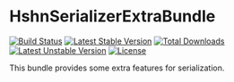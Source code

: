 HshnSerializerExtraBundle
=========================
[![Build Status](https://travis-ci.org/hshn/HshnSerializerExtraBundle.svg?branch=master)](https://travis-ci.org/hshn/HshnSerializerExtraBundle) [![Latest Stable Version](https://poser.pugx.org/hshn/serializer-extra-bundle/v/stable.svg)](https://packagist.org/packages/hshn/serializer-extra-bundle) [![Total Downloads](https://poser.pugx.org/hshn/serializer-extra-bundle/downloads.svg)](https://packagist.org/packages/hshn/serializer-extra-bundle) [![Latest Unstable Version](https://poser.pugx.org/hshn/serializer-extra-bundle/v/unstable.svg)](https://packagist.org/packages/hshn/serializer-extra-bundle) [![License](https://poser.pugx.org/hshn/serializer-extra-bundle/license.svg)](https://packagist.org/packages/hshn/serializer-extra-bundle)

This bundle provides some extra features for serialization.
